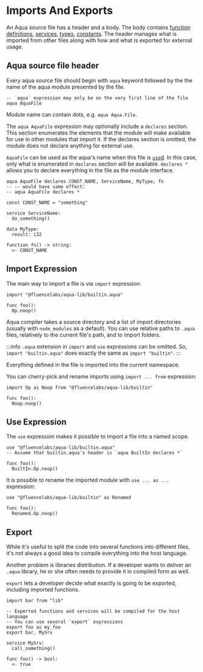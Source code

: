 # Imports And Exports

An Aqua source file has a header and a body. The body contains [function definitions](../expressions/functions.md), [services](../services.md), [types](../types.md), [constants](../values.md#constants). The header manages what is imported from other files along with how and what is exported for external usage.

## Aqua source file header

Every aqua source file should begin with `aqua` keyword followed by the the name of the aqua module presented by the file.

```aqua
-- `aqua` expression may only be on the very first line of the file
aqua AquaFile
```

Module name can contain dots, e.g. `aqua Aqua.File`.

The `aqua AquaFile` expression may optionally include a `declares` section. This section enumerates the elements that the module will make available for use in other modules that import it. If the declares section is omitted, the module does not declare anything for external use.

`AquaFile` can be used as the aqua's name when this file is [`use`d](#use-expression). In this case, only what is enumerated in `declares` section will be available. `declares *` allows you to declare everything in the file as the module interface.

```aqua
aqua AquaFile declares CONST_NAME, ServiceName, MyType, fn
-- -- would have same effect:
-- aqua AquaFile declares *

const CONST_NAME = "something"

service ServiceName:
  do_something()
  
data MyType:
  result: i32  

function fn() -> string:
  <- CONST_NAME
```

## Import Expression

The main way to import a file is via `import` expression:

```aqua
import "@fluencelabs/aqua-lib/builtin.aqua"

func foo():
  Op.noop()
```

Aqua compiler takes a source directory and a list of import directories (usually with `node_modules` as a default). You can use relative paths to `.aqua` files, relatively to the current file's path, and to import folders.

:::info
`.aqua` extension in `import` and `use` expressions can be omitted. So, `import "builtin.aqua"` does exactly the same as `import "builtin"`.
:::

Everything defined in the file is imported into the current namespace.

You can cherry-pick and rename imports using `import ... from` expression:

```aqua
import Op as Noop from "@fluencelabs/aqua-lib/builtin"

func foo():
  Noop.noop()
```

## Use Expression

The `use` expression makes it possible to import a file into a named scope.

```aqua
use "@fluencelabs/aqua-lib/builtin.aqua"
-- Assume that builtin.aqua's header is `aqua BuiltIn declares *`

func foo():
  BuiltIn.Op.noop()
```

It is possible to rename the imported module with `use ... as ...` expression:

```aqua
use "@fluencelabs/aqua-lib/builtin" as Renamed

func foo():
  Renamed.Op.noop()
```

## Export

While it's useful to split the code into several functions into different files, it's not always a good idea to compile everything into the host language.

Another problem is libraries distribution. If a developer wants to deliver an `.aqua` library, he or she often needs to provide it in compiled form as well.

`export` lets a developer decide what exactly is going to be exported, including imported functions.

```aqua
import bar from "lib"

-- Exported functions and services will be compiled for the host language
-- You can use several `export` expressions
export foo as my_foo
export bar, MySrv

service MySrv:
  call_something()

func foo() -> bool:
  <- true  
```
